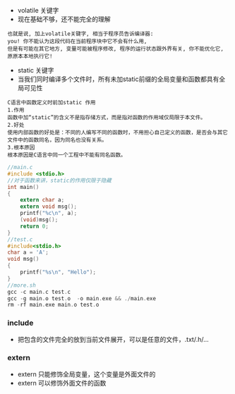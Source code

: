 * volatile 关键字
* 现在基础不够，还不能完全的理解
```
也就是说, 加上volatile关键字, 相当于程序员告诉编译器:
you! 你不能认为这段代码在当前程序块中它不会有什么用, 
但是有可能在其它地方, 变量可能被程序修改, 程序的运行状态跟外界有关, 你不能优化它, 原原本本地执行它!
```
* static 关键字
* 当我们同时编译多个文件时，所有未加static前缀的全局变量和函数都具有全局可见性
```
C语言中函数定义时前加static 作用
1.作用
函数中加“static”的含义不是指存储方式，而是指对函数的作用域仅局限于本文件。
2.好处
使用内部函数的好处是：不同的人编写不同的函数时，不用担心自己定义的函数，是否会与其它文件中的函数同名，因为同名也没有关系。
3.根本原因
根本原因是C语言中同一个工程中不能有同名函数。
```
```c
//main.c
#include <stdio.h>
//对于函数来讲，static的作用仅限于隐藏
int main()
{
    extern char a;
    extern void msg();
    printf("%c\n", a);
    (void)msg();
    return 0;
}
//test.c
#include<stdio.h>
char a = 'A';
void msg()
{
    printf("%s\n", "Hello");
}
//more.sh
gcc -c main.c test.c
gcc -g main.o test.o  -o main.exe && ./main.exe
rm -rf main.exe main.o test.o
```
### include
* 把包含的文件完全的放到当前文件展开，可以是任意的文件，.txt/.h/...
### extern
* extern 只能修饰全局变量，这个变量是外面文件的
* extern 可以修饰外面文件的函数